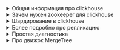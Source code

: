 <details>
<summary>Общая информация про clickhouse</summary>

ClickHouse - это колоночная СУБД с открытым исходным кодом, разработанная для аналитики и обработки больших объемов данных. Его архитектура основана на сильной компрессии данных в колоночном формате, что обеспечивает высокую скорость выполнения аналитических запросов и эффективное использование ресурсов. Преимущества ClickHouse включают высокую производительность при обработке больших объемов данных, масштабируемость, поддержку SQL-запросов, гибкую настройку агрегации данных и поддержку распределенной архитектуры для работы с кластерами.

</details>

<details>
<summary>Зачем нужен zookeeper для clickhouse</summary>

 - Для настройки репликации используется zookeeper. Зукипер содержит в себе информацию о реплицируемых таблицах, его можно поднимать на отдельных серверах или размещать на сервере с ClickHouse.
 - Он постоянно забирает себе актуальные данные с реплик, по этому все репликации смотрят на него. Когда реплика видит что в зукипере появились новые данные, она идет на прямую в реплику и скачивает их себе. Когда реплика данные забрала, зукипер отмечает в себе что данные благополучно забрали.

- Таким образом если реплика вышла из строя, она подключается к зукиперу, находит все необходимые данные которые ей нужны. Когда есть нужные данные или их части, реплика идет на работающую реплику (в которой данные есть) и скачивает их себе.

- Репликация работает только для отдельных таблиц с использованием движка MergeTree

Основные возможности MergeTree

Основная идея, заложенная в основу движков семейства MergeTree следующая. Когда у вас есть огромное количество данных, которые должны быть вставлены в таблицу, вы должны быстро записать их по частям, а затем объединить части по некоторым правилам в фоновом режиме. Этот метод намного эффективнее, чем постоянная перезапись данных в хранилище при вставке.

- Хранит данные, отсортированные по первичному ключу. Это позволяет создавать разреженный индекс небольшого объёма, который позволяет быстрее находить данные.

- Позволяет оперировать партициями, если задан ключ партиционирования. ClickHouse поддерживает отдельные операции с партициями, которые работают эффективнее, чем общие операции с этим же результатом над этими же данными. Также, ClickHouse автоматически отсекает данные по партициям там, где ключ партиционирования указан в запросе. Это также увеличивает эффективность выполнения запросов.

- Поддерживает репликацию данных. Для этого используется семейство таблиц ReplicatedMergeTree.

- Поддерживает сэмплирование данных. При необходимости можно задать способ сэмплирования данных в таблице.

</details>

<details>
<summary>Шардирование в clickhouse</summary>

 - Shard в кластере ClickHouse - это часть данных, которая физически хранится на определенной ноде (инстансе сервера) в кластере. Кластер ClickHouse может быть разделен на несколько шардов, что позволяет распределить нагрузку и обеспечить более эффективное хранение и обработку данных. Каждый шард обычно содержит часть данных и может быть реплицирован для обеспечения отказоустойчивости
 
 - Шардирование — это стратегия горизонтального масштабирования кластера, при которой части одной базы данных ClickHouse® размещаются на разных шардах. Шард состоит из одного или нескольких хостов-реплик. Запрос на запись или чтение в шард может быть отправлен на любую его реплику, выделенного мастера нет. При вставке данных они будут скопированы с реплики, на которой был выполнен INSERT-запрос, на другие реплики шарда в асинхронном режиме.

 Для реализации шардирования существует Engine=Distributed дистрибьютор таблиц. В ClickHouse таблицы можно разделить на виртуальнее или реальные.

- реальные: хранят физически данные на дисках
  Engine = MergeTree

- виртуальные: ничего не хранят
  Engine = Distributor

Движок дистрибьютор позволяет собрать данные с разных шардов, обєдинить их, посчитать количество и отдать пользователю, подробнее про движки можно почитать здесь. Стоит помнить, что он в себе ничего не хранит.

</details>

<details>
<summary>Более подробно про репликацию</summary>

Репликация в ClickHouse может быть настроена для каждой таблицы отдельно. Вы можете иметь несколько реплицированных и несколько не реплицированных таблиц на одном сервере. Вы также можете реплицировать таблицы по-разному, например, одну с двухфакторной репликацией и другую с трехфакторной.

Репликация реализована в движке таблицы ReplicatedMergeTree. Путь в ZooKeeper указывается в качестве параметра движка. Все таблицы с одинаковым путем в ZooKeeper становятся репликами друг друга: они синхронизируют свои данные и поддерживают согласованность. Реплики можно добавлять и удалять динамически, просто создавая или удаляя таблицу.

Репликация использует асинхронную multi-master-схему. Вы можете вставить данные в любую реплику, которая имеет открытую сессию в ZooKeeper, и данные реплицируются на все другие реплики асинхронно. Поскольку ClickHouse не поддерживает UPDATE, репликация исключает конфликты (conflict-free replication). Поскольку подтверждение вставок кворумом не реализовано, только что вставленные данные могут быть потеряны в случае сбоя одного узла.

Метаданные для репликации хранятся в ZooKeeper. Существует журнал репликации, в котором перечислены действия, которые необходимо выполнить. Среди этих действий: получить часть (get the part); объединить части (merge parts); удалить партицию (drop a partition) и так далее. Каждая реплика копирует журнал репликации в свою очередь, а затем выполняет действия из очереди. Например, при вставке в журнале создается действие “получить часть” (get the part), и каждая реплика загружает эту часть. Слияния координируются между репликами, чтобы получить идентичные до байта результаты. Все части объединяются одинаково на всех репликах. Одна из реплик-лидеров инициирует новое слияние кусков первой и записывает действия “слияния частей” в журнал. Несколько реплик (или все) могут быть лидерами одновременно. Реплике можно запретить быть лидером с помощью merge_tree настройки replicated_can_become_leader.

Репликация является физической: между узлами передаются только сжатые части, а не запросы. Слияния обрабатываются на каждой реплике независимо, в большинстве случаев, чтобы снизить затраты на сеть, во избежание усиления роли сети. Крупные объединенные части отправляются по сети только в случае значительной задержки репликации.

Кроме того, каждая реплика сохраняет свое состояние в ZooKeeper в виде набора частей и его контрольных сумм. Когда состояние в локальной файловой системе расходится с эталонным состоянием в ZooKeeper, реплика восстанавливает свою согласованность путем загрузки отсутствующих и поврежденных частей из других реплик. Когда в локальной файловой системе есть неожиданные или испорченные данные, ClickHouse не удаляет их, а перемещает в отдельный каталог и забывает об этом.

</details>

<details>
<summary>Простая диагностика</summary>

Самый быстрый способ проверить работу это зайти на `http://<clickhouse_server_address>:8123/` и проверить его работу, сервис должен отдать `ОК.`

- Получение информации о состоянии кластера:
  - `SELECT * FROM system.clusters;` - получение списка кластеров.
  - `SELECT * FROM system.replicas;` - получение информации о репликах.
  - `SELECT * FROM system.parts;` - получение информации о партициях данных.
  - `SELECT * FROM system.table_engines;` - получение информации о движках таблиц.
  - `SELECT * FROM system.metrics;` - получение метрик производительности.
  - `SELECT * FROM system.events;` - получение информации о событиях.
  - `SELECT * FROM system.clusters LIMIT 2 FORMAT Vertical;` посмотреть общую информацию о кластере

  Узнать размер таблиц в кластере
  - `SELECT table,
    formatReadableSize(sum(bytes)) as size
    FROM system.parts
    WHERE active
GROUP BY table`

Посмотреть ошибки кластера
- `SELECT *
FROM system.errors
ORDER BY last_error_time DESC`

- Проверим, что ClickHouse правильно подключен к Zookeeper, используя команду `SHOW PROCESSLIST` в ClickHouse. 
- Посмотреть логи в папке `/var/log/clickhouse-server`

</details>




<details>
<summary>Про движок MergeTree</summary>

Самые вкусные функции в MergeTree — это реплицирование и партицирование данных, которые обеспечивают нам отказоустойчивость. Она реализована за счёт мастер-мастер репликации и работает на уровне отдельной таблицы (но здесь стоит оговорится, что появился экспериментальный движок Replicated, который поддерживает репликацию метаданных через журнал DDL в ZooKeeper и выполняется на всех репликах для базы данных), а не всего сервера (то есть, в один момент времени на сервере одновременно могут быть как реплицируемые, так и не реплицируемые таблицы) и не зависит от шардинга: каждый шард имеет свою независимую репликацию, используемую для обеспечения отказоустойчивости. Все шарды используются для параллельного выполнения запроса.

</details>

